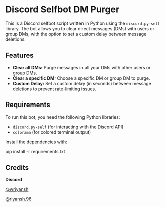 # Discord Selfbot DM Purger

This is a Discord selfbot script written in Python using the `discord.py-self` library. The bot allows you to clear direct messages (DMs) with users or group DMs, with the option to set a custom delay between message deletions.

## Features
- **Clear all DMs:** Purge messages in all your DMs with other users or group DMs.
- **Clear a specific DM:** Choose a specific DM or group DM to purge.
- **Custom Delay:** Set a custom delay (in seconds) between message deletions to prevent rate-limiting issues.

## Requirements

To run this bot, you need the following Python libraries:

- `discord.py-self` (for interacting with the Discord API)
- `colorama` (for colored terminal output)

Install the dependencies with:

pip install -r requirements.txt

## Credits 

**Discord**

  [@wriyansh](https://discord.com/users/333703596803883018)
  
  [@riyansh.96](https://discord.com/users/642321844170653729)
